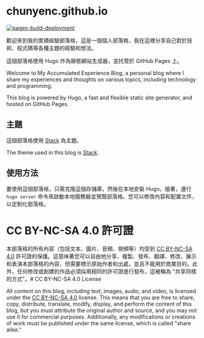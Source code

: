 # chunyenc.github.io

[![pages-build-deployment](https://github.com/CHunYenc/chunyenc.github.io/actions/workflows/pages/pages-build-deployment/badge.svg)](https://github.com/CHunYenc/chunyenc.github.io/actions/workflows/pages/pages-build-deployment)

歡迎來到我的累積經驗部落格，這是一個個人部落格，我在這裡分享自己對於技術、程式碼等各種主題的經驗和想法。

這個部落格使用 Hugo 作為靜態網站生成器，並托管於 GitHub Pages 上。

Welcome to My Accumulated Experience Blog, a personal blog where I share my experiences and thoughts on various topics, including technology and programming.

This blog is powered by Hugo, a fast and flexible static site generator, and hosted on GitHub Pages.

## 主題

這個部落格使用 [Stack](https://themes.gohugo.io/themes/hugo-theme-stack/) 為主題。

The theme used in this blog is [Stack](https://themes.gohugo.io/themes/hugo-theme-stack/).

## 使用方法

要使用這個部落格，只需克隆這個存儲庫，然後在本地安裝 Hugo。接著，運行 `hugo server` 命令來啟動本地服務器並預覽部落格。您可以修改內容和配置文件，以定制化部落格。

# CC BY-NC-SA 4.0 許可證

本部落格的所有內容（包括文本、圖片、音頻、視頻等）均受到 [CC BY-NC-SA 4.0](https://creativecommons.org/licenses/by-nc-sa/4.0/deed.zh) 許可證的保護。這意味著您可以自由地分享、複製、發布、翻譯、修改、展示和表演本部落格的內容，但需要標示原始作者和出處，並且不能用於商業目的。此外，任何修改或創建的作品必須採用相同的許可證進行發布，這被稱為 "共享同樣的方式"。# CC BY-NC-SA 4.0 License

All content on this blog, including text, images, audio, and video, is licensed under the [CC BY-NC-SA 4.0](https://creativecommons.org/licenses/by-nc-sa/4.0/) license. This means that you are free to share, copy, distribute, translate, modify, display, and perform the content of this blog, but you must attribute the original author and source, and you may not use it for commercial purposes. Additionally, any modifications or creations of work must be published under the same license, which is called "share alike."
